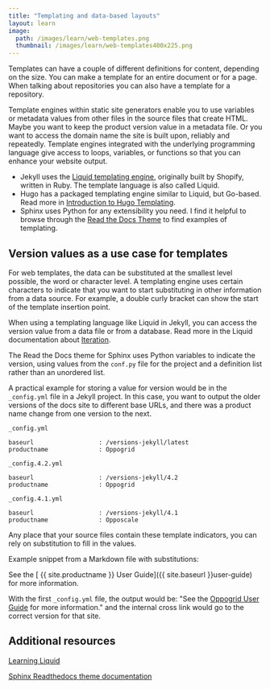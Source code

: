 ```yaml
---
title: "Templating and data-based layouts"
layout: learn
image:
  path: /images/learn/web-templates.png
  thumbnail: /images/learn/web-templates400x225.png
---
```


Templates can have a couple of different definitions for content, depending on the size. You can make a template for an entire document or for a page. When talking about repositories you can also have a template for a repository. 

Template engines within static site generators enable you to use variables or metadata values from other files in the source files that create HTML. Maybe you want to keep the product version value in a metadata file. Or you want to access the domain name the site is built upon, reliably and repeatedly. Template engines integrated with the underlying programming language give access to loops, variables, or functions so that you can enhance your website output.

* Jekyll uses the [Liquid templating engine](https://shopify.github.io/liquid/), originally built by Shopify, written in Ruby. The template language is also called Liquid. 
* Hugo has a packaged templating engine similar to Liquid, but Go-based. Read more in [Introduction to Hugo Templating](https://gohugo.io/templates/introduction/).
* Sphinx uses Python for any extensibility you need. I find it helpful to browse through the [Read the Docs Theme](https://github.com/rtfd/sphinx_rtd_theme) to find examples of templating.

## Version values as a use case for templates

For web templates, the data can be substituted at the smallest level possible, the word or character level. A templating engine uses certain characters to indicate that you want to start substituting in other information from a data source. For example, a double curly bracket can show the start of the template insertion point.

When using a templating language like Liquid in Jekyll, you can access the version value from a data file or from a database. Read more in the Liquid documentation about [Iteration](https://shopify.github.io/liquid/tags/iteration/).

The Read the Docs theme for Sphinx uses Python variables to indicate the version, using values from the `conf.py` file for the project and a definition list rather than an unordered list.

A practical example for storing a value for version would be in the `_config.yml` file in a Jekyll project. In this case, you want to output the older versions of the docs site to different base URLs, and there was a product name change from one version to the next.

`_config.yml`

```
baseurl                  : /versions-jekyll/latest
productname              : Oppogrid
```

`_config.4.2.yml`

```
baseurl                  : /versions-jekyll/4.2
productname              : Oppogrid
```

`_config.4.1.yml`

```
baseurl                  : /versions-jekyll/4.1
productname              : Opposcale
```

Any place that your source files contain these template indicators, you can rely on substitution to fill in the values. 

Example snippet from a Markdown file with substitutions:

See the &#91; &#123;&#123; site.productname &#125;&#125; User Guide&#93;&#40;&#123;&#123; site.baseurl &#125;&#125;user-guide&#41; for more information.

With the first `_config.yml` file, the output would be:
"See the [Oppogrid User Guide](https://annegentle.io) for more information." and the internal cross link would go to the correct version for that site. 

## Additional resources

[Learning Liquid](https://www.shopify.com/partners/blog/topics/learning-liquid)

[Sphinx Readthedocs theme documentation](https://sphinx-rtd-theme.readthedocs.io/)